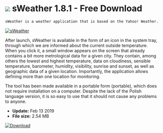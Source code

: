 # ![](https://cdn.softexe.net/static/icon/1/sweather-9096.png) sWeather 1.8.1 - Free Download

```sh
sWeather is a weather application that is based on the Yahoo! Weather. It displays a small window with information on metrological conditions for selected locations.
```
[![sWeather](https://gallery.dpcdn.pl/imgc/Tools/82130/g_-_420x350_1.5_-_x502968f4-45f7-4b0f-be46-aadbcc6a32b4.png)](https://softexe.net/win/internet/weather-time/sweather:aRaf.html)

After launch, sWeather is available in the form of an icon in the system tray, through which we are informed about the current outside temperature. When you click it, a small window appears on the screen that already contains a bit more metrological data for a given city. They contain, among others the lowest and highest temperature, data on cloudiness, sensible temperature, barometer, humidity, visibility, sunrise and sunset, as well as geographic data of a given location. Importantly, the application allows defining more than one location for monitoring.
 
 The tool has been made available in a portable form (portable), which does not require installation on a computer. Despite the lack of the Polish language version, it is so easy to use that it should not cause any problems to anyone.


- **Update:** Feb 13 2019
- **File size:** 2.54 MB

[![Download](https://cdn.softexe.net/static/img/download.png)](https://softexe.net/win/internet/weather-time/sweather:aRaf.html)

